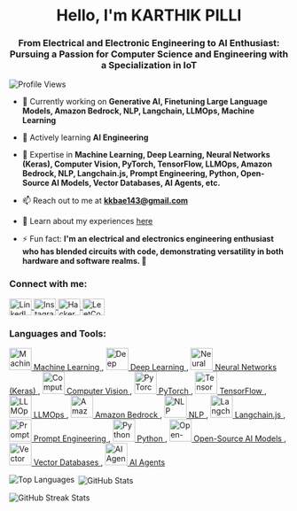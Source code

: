 <h1 align="center">Hello, I'm KARTHIK PILLI</h1>
<h3 align="center">From Electrical and Electronic Engineering to AI Enthusiast: Pursuing a Passion for Computer Science and Engineering with a Specialization in IoT</h3>

<p align="left">
    <img src="https://komarev.com/ghpvc/?username=kkbae143&label=Profile%20views&color=0e75b6&style=flat" alt="Profile Views" />
</p>

- 🔭 Currently working on **Generative AI, Finetuning Large Language Models, Amazon Bedrock, NLP, Langchain, LLMOps, Machine Learning**

- 🌱 Actively learning **AI Engineering**

- 💬 Expertise in **Machine Learning, Deep Learning, Neural Networks (Keras), Computer Vision, PyTorch, TensorFlow, LLMOps, Amazon Bedrock, NLP, Langchain.js, Prompt Engineering, Python, Open-Source AI Models, Vector Databases, AI Agents, etc.**

- 📫 Reach out to me at **kkbae143@gmail.com**

- 📄 Learn about my experiences [here](https://drive.google.com/file/d/1fWARS3uN7nmMhLoTxA7eAxCpKUM2mVr0/view?usp=drivesdk)

- ⚡ Fun fact: **I'm an electrical and electronics engineering enthusiast who has blended circuits with code, demonstrating versatility in both hardware and software realms. 🌟**

<h3 align="left">Connect with me:</h3>
<p align="left">
    <a href="https://linkedin.com/in/itsmekarthikpilli" target="_blank">
        <img align="center" src="https://raw.githubusercontent.com/rahuldkjain/github-profile-readme-generator/master/src/images/icons/Social/linked-in-alt.svg" alt="LinkedIn" height="30" width="40" />
    </a>
    <a href="https://instagram.com/yaa.its_pk" target="_blank">
        <img align="center" src="https://raw.githubusercontent.com/rahuldkjain/github-profile-readme-generator/master/src/images/icons/Social/instagram.svg" alt="Instagram" height="30" width="40" />
    </a>
    <a href="https://www.hackerrank.com/pillikarthik1911" target="_blank">
        <img align="center" src="https://raw.githubusercontent.com/rahuldkjain/github-profile-readme-generator/master/src/images/icons/Social/hackerrank.svg" alt="HackerRank" height="30" width="40" />
    </a>
    <a href="https://www.leetcode.com/kkbae143" target="_blank">
        <img align="center" src="https://raw.githubusercontent.com/rahuldkjain/github-profile-readme-generator/master/src/images/icons/Social/leet-code.svg" alt="LeetCode" height="30" width="40" />
    </a>
</p>

<h3 align="left">Languages and Tools:</h3>
<p align="left">
    <a href="#" target="_blank" rel="noreferrer"> 
        <img src="https://upload.wikimedia.org/wikipedia/commons/2/2c/Scikit_learn_logo_small.svg" alt="Machine Learning" width="40" height="40" />
        Machine Learning
    </a>, 
    <a href="#" target="_blank" rel="noreferrer">
        <img src="https://upload.wikimedia.org/wikipedia/commons/a/a4/TensorFlowLogo.svg" alt="Deep Learning" width="40" height="40" />
        Deep Learning
    </a>, 
    <a href="#" target="_blank" rel="noreferrer">
        <img src="https://upload.wikimedia.org/wikipedia/commons/a/ae/Keras_logo.svg" alt="Neural Networks (Keras)" width="40" height="40" />
        Neural Networks (Keras)
    </a>, 
    <a href="#" target="_blank" rel="noreferrer">
        <img src="https://upload.wikimedia.org/wikipedia/commons/6/6e/OpenCV_logo.svg" alt="Computer Vision" width="40" height="40" />
        Computer Vision
    </a>, 
    <a href="#" target="_blank" rel="noreferrer">
        <img src="https://upload.wikimedia.org/wikipedia/commons/9/96/Pytorch_logo.png" alt="PyTorch" width="40" height="40" />
        PyTorch
    </a>, 
    <a href="#" target="_blank" rel="noreferrer">
        <img src="https://upload.wikimedia.org/wikipedia/commons/2/2c/Scikit_learn_logo_small.svg" alt="TensorFlow" width="40" height="40" />
        TensorFlow
    </a>, 
    <a href="#" target="_blank" rel="noreferrer">
        <img src="https://upload.wikimedia.org/wikipedia/commons/3/3a/Neural_network_layers.png" alt="LLMOps" width="40" height="40" />
        LLMOps
    </a>, 
    <a href="#" target="_blank" rel="noreferrer">
        <img src="https://upload.wikimedia.org/wikipedia/commons/4/4d/Amazon_Web_Services_Logo.svg" alt="Amazon Bedrock" width="40" height="40" />
        Amazon Bedrock
    </a>, 
    <a href="#" target="_blank" rel="noreferrer">
        <img src="https://upload.wikimedia.org/wikipedia/commons/4/4f/Natural_language_processing_logo.png" alt="NLP" width="40" height="40" />
        NLP
    </a>, 
    <a href="#" target="_blank" rel="noreferrer">
        <img src="https://avatars.githubusercontent.com/u/87920619?s=200&v=4" alt="Langchain.js" width="40" height="40" />
        Langchain.js
    </a>, 
    <a href="#" target="_blank" rel="noreferrer">
        <img src="https://upload.wikimedia.org/wikipedia/commons/c/c3/Python-logo-notext.svg" alt="Prompt Engineering" width="40" height="40" />
        Prompt Engineering
    </a>, 
    <a href="#" target="_blank" rel="noreferrer">
        <img src="https://upload.wikimedia.org/wikipedia/commons/c/c3/Python-logo-notext.svg" alt="Python" width="40" height="40" />
        Python
    </a>, 
    <a href="#" target="_blank" rel="noreferrer">
        <img src="https://upload.wikimedia.org/wikipedia/commons/a/ae/Deep_learning_open_source.svg" alt="Open-Source AI Models" width="40" height="40" />
        Open-Source AI Models
    </a>, 
    <a href="#" target="_blank" rel="noreferrer">
        <img src="https://upload.wikimedia.org/wikipedia/commons/8/87/Database_icon.svg" alt="Vector Databases" width="40" height="40" />
        Vector Databases
    </a>, 
    <a href="#" target="_blank" rel="noreferrer">
        <img src="https://upload.wikimedia.org/wikipedia/commons/a/ae/AI_icon.svg" alt="AI Agents" width="40" height="40" />
        AI Agents
    </a>
</p>

<p>
    <img align="left" src="https://github-readme-stats.vercel.app/api/top-langs?username=kkbae143&show_icons=true&locale=en&layout=compact" alt="Top Languages" />
</p>

<p>
    &nbsp;<img align="center" src="https://github-readme-stats.vercel.app/api?username=kkbae143&show_icons=true&locale=en" alt="GitHub Stats" />
</p>

<p>
    <img align="center" src="https://github-readme-streak-stats.herokuapp.com/?user=kkbae143" alt="GitHub Streak Stats" />
</p>

